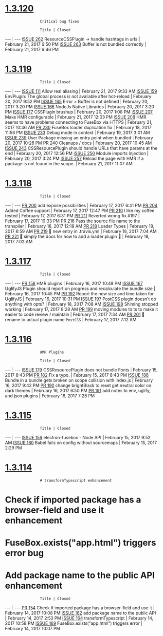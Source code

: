 
                    
[1.3.120](https://github.com/fuse-box/fuse-box/milestone/8)
======
    

                    Critical bug fixes

                    Title | Closed
--- | ---
[ISSUE 262](https://github.com/fuse-box/fuse-box/issues/262) ResourceCSSPlugin -> handle hashtags in urls | February 21, 2017 6:50 PM
[ISSUE 263](https://github.com/fuse-box/fuse-box/issues/263) Buffer is not bundled correctly | February 21, 2017 6:46 PM

                
                    
[1.3.119](https://github.com/fuse-box/fuse-box/milestone/5)
======
    

                    

                    Title | Closed
--- | ---
[ISSUE 111](https://github.com/fuse-box/fuse-box/issues/111) Allow real aliasing | February 21, 2017 9:33 AM
[ISSUE 159](https://github.com/fuse-box/fuse-box/issues/159) EnvPlugin: The global process is not available after hot-reload | February 20, 2017 9:52 PM
[ISSUE 165](https://github.com/fuse-box/fuse-box/issues/165) Error > Buffer is not defined | February 20, 2017 3:20 PM
[ISSUE 166](https://github.com/fuse-box/fuse-box/issues/166) NodeJs Native Libraries | February 20, 2017 3:20 PM
[ISSUE 177](https://github.com/fuse-box/fuse-box/issues/177) CSSPlugin brushup | February 20, 2017 1:08 PM
[ISSUE 207](https://github.com/fuse-box/fuse-box/issues/207) Make HMR configurable | February 21, 2017 12:03 PM
[ISSUE 208](https://github.com/fuse-box/fuse-box/issues/208) HMR seems to have problems connecting to FuseBox via HTTPS | February 21, 2017 10:46 AM
[PR 230](https://github.com/fuse-box/fuse-box/pull/230) FuseBox loader duplication fix | February 18, 2017 11:56 PM
[ISSUE 233](https://github.com/fuse-box/fuse-box/issues/233) Debug mode in context | February 19, 2017 3:01 AM
[ISSUE 239](https://github.com/fuse-box/fuse-box/issues/239) User Package missing an entry point when bundled | February 20, 2017 10:28 PM
[PR 240](https://github.com/fuse-box/fuse-box/pull/240) Cleanups / docs | February 20, 2017 10:45 AM
[ISSUE 243](https://github.com/fuse-box/fuse-box/issues/243) CSSResourcePlugin should handle URLs that have params at the end | February 20, 2017 12:56 PM
[ISSUE 250](https://github.com/fuse-box/fuse-box/issues/250) Module imports Injection | February 20, 2017 3:24 PM
[ISSUE 257](https://github.com/fuse-box/fuse-box/issues/257) Reload the page with HMR if a package is not found in the scope. | February 21, 2017 11:07 AM

                
                    
[1.3.118](https://github.com/fuse-box/fuse-box/milestone/6)
======
    

                    

                    Title | Closed
--- | ---
[PR 200](https://github.com/fuse-box/fuse-box/pull/200) add expose possibilities | February 17, 2017 6:41 PM
[PR 204](https://github.com/fuse-box/fuse-box/pull/204) Added Coffee support | February 17, 2017 12:47 PM
[PR 210](https://github.com/fuse-box/fuse-box/pull/210) I like my coffee tested | February 17, 2017 6:31 PM
[PR 211](https://github.com/fuse-box/fuse-box/pull/211) Reverted wrong fix #197 | February 17, 2017 10:33 PM
[PR 216](https://github.com/fuse-box/fuse-box/pull/216) Pass the source file name to the transpiler | February 18, 2017 12:18 AM
[PR 218](https://github.com/fuse-box/fuse-box/pull/218) Loader Types | February 18, 2017 6:59 AM
[PR 219](https://github.com/fuse-box/fuse-box/pull/219) :memo: new entry in .travis.yml | February 18, 2017 7:04 AM
[PR 221](https://github.com/fuse-box/fuse-box/pull/221) :memo: simply the docs for how to add a loader plugin :rose: | February 18, 2017 7:02 AM

                
                    
[1.3.117](https://github.com/fuse-box/fuse-box/milestone/4)
======
    

                    

                    Title | Closed
--- | ---
[PR 158](https://github.com/fuse-box/fuse-box/pull/158) HMR plugins | February 16, 2017 10:48 PM
[ISSUE 167](https://github.com/fuse-box/fuse-box/issues/167) UglifyJS Plugin should report on progress and recalculate the bundle size | February 16, 2017 10:45 PM
[PR 192](https://github.com/fuse-box/fuse-box/pull/192) Report the new size and time taken for UglifyJS | February 16, 2017 10:31 PM
[ISSUE 197](https://github.com/fuse-box/fuse-box/issues/197) PostCSS plugin doesn't do anything with opts? | February 18, 2017 7:08 AM
[ISSUE 198](https://github.com/fuse-box/fuse-box/issues/198) Shiming stopped working | February 17, 2017 8:28 AM
[PR 199](https://github.com/fuse-box/fuse-box/pull/199) moving modules to ts to make it easier to code review / maintain | February 17, 2017 7:34 AM
[PR 201](https://github.com/fuse-box/fuse-box/pull/201) :memo: rename to actual plugin name `PostCSS` | February 17, 2017 7:12 AM

                
                    
[1.3.116](https://github.com/fuse-box/fuse-box/milestone/3)
======
    

                    HMR Plugins

                    Title | Closed
--- | ---
[ISSUE 179](https://github.com/fuse-box/fuse-box/issues/179) CSSResourcePlugin does not bundle Fonts | February 15, 2017 8:43 PM
[PR 182](https://github.com/fuse-box/fuse-box/pull/182) Fix a typo. | February 15, 2017 8:43 PM
[ISSUE 188](https://github.com/fuse-box/fuse-box/issues/188) Bundle in a bundle gets broken on scope collision with index.js | February 16, 2017 9:42 PM
[PR 190](https://github.com/fuse-box/fuse-box/pull/190) change brightBlack to reset get neutral color on dark themes | February 16, 2017 6:50 PM
[PR 191](https://github.com/fuse-box/fuse-box/pull/191) add notes to env, uglify, and json plugins | February 16, 2017 7:28 PM

                
                    
[1.3.115](https://github.com/fuse-box/fuse-box/milestone/2)
======
    

                    

                    Title | Closed
--- | ---
[ISSUE 156](https://github.com/fuse-box/fuse-box/issues/156) electron-fusebox - Node API | February 15, 2017 9:52 AM
[ISSUE 180](https://github.com/fuse-box/fuse-box/issues/180) Babel fails on config without sourcemaps | February 15, 2017 2:29 PM

                
                    
[1.3.114](https://github.com/fuse-box/fuse-box/milestone/1)
======
    

                    # transformTypescript enhancement
# Check if imported package has a browser-field and use it  enhancement
# FuseBox.exists("app.html") triggers error bug
# Add package name to the public API enhancement

                    Title | Closed
--- | ---
[PR 154](https://github.com/fuse-box/fuse-box/pull/154) Check if imported package has a browser-field and use it | February 14, 2017 10:08 PM
[ISSUE 162](https://github.com/fuse-box/fuse-box/issues/162) add package name to the public API | February 14, 2017 2:53 PM
[ISSUE 164](https://github.com/fuse-box/fuse-box/issues/164) transformTypescript | February 14, 2017 10:58 PM
[ISSUE 169](https://github.com/fuse-box/fuse-box/issues/169) FuseBox.exists("app.html") triggers error | February 14, 2017 10:07 PM

                
